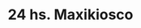 ---
title: "24 hs. Maxikiosco"
url: /ciudad-autonoma-de-buenos-aires/24-hs-maxikiosco/
shop: Lebensmittel
---
